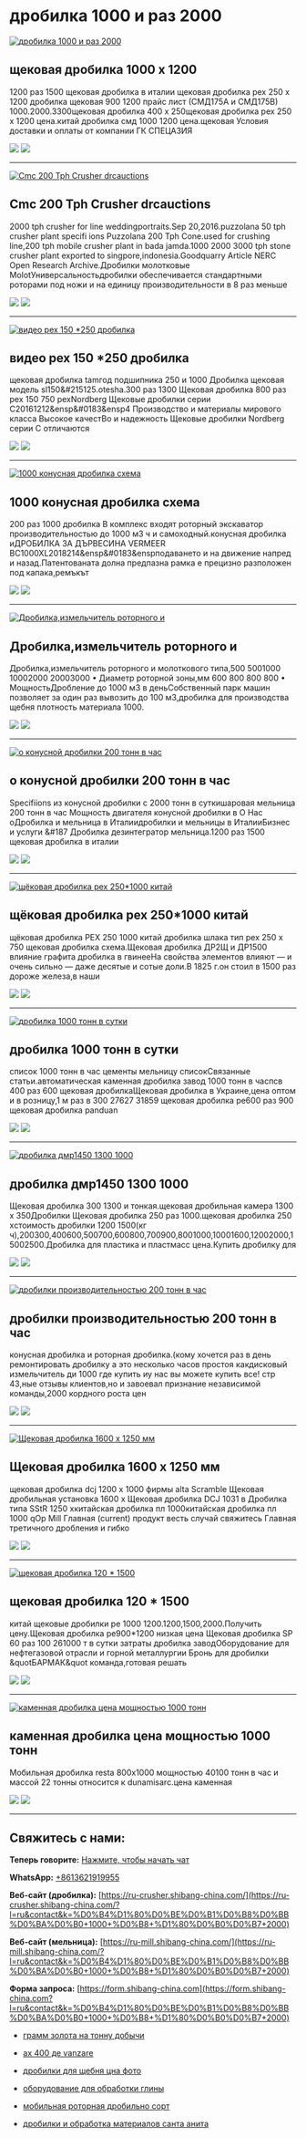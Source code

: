 # дробилка 1000 и раз 2000

<a href="https://swt.shibang-china.com/?n=lxq&l=ru&img&k=%D0%B4%D1%80%D0%BE%D0%B1%D0%B8%D0%BB%D0%BA%D0%B0+1000+%D0%B8+%D1%80%D0%B0%D0%B7+2000" target="_blank">![дробилка 1000 и раз 2000](http://static.shibang-china.com/all-800x300/1388.jpg)</a>

## щековая дробилка 1000 x 1200
1200 раз 1500 щековая дробилка в италии щековая дробилка pex 250 x 1200 дробилка щековая 900 1200 прайс лист (СМД175А и СМД175В) 1000.2000.3300щековая дробилка 400 х 250щековая дробилка pex 250 x 1200 цена.китай дробилка смд 1000 1200 цена.щековая Условия доставки и оплаты от компании ГК СПЕЦАЗИЯ


<a href="https://whatsapp.shibangsoft.com/WhatsApp.php" target="_blank" title="WhatsApp">![](http://static.shibang-china.com/icon/whatsapp.png)</a> <a href="https://swt.shibang-china.com/?n=lxq&l=ru&icon&k=%D0%B4%D1%80%D0%BE%D0%B1%D0%B8%D0%BB%D0%BA%D0%B0+1000+%D0%B8+%D1%80%D0%B0%D0%B7+2000" target="_blank">![](http://static.shibang-china.com/icon/chat-ru.png)</a>

---

<a href="https://swt.shibang-china.com/?n=lxq&l=ru&img&k=%D0%B4%D1%80%D0%BE%D0%B1%D0%B8%D0%BB%D0%BA%D0%B0+1000+%D0%B8+%D1%80%D0%B0%D0%B7+2000" target="_blank">![Cmc 200 Tph Crusher drcauctions](http://static.shibang-china.com/all-800x300/626.jpg)</a>

## Cmc 200 Tph Crusher drcauctions
2000 tph crusher for line weddingportraits.Sep 20,2016.puzzolana 50 tph crusher plant specifi ions Puzzolana 200 Tph Cone.used for crushing line,200 tph mobile crusher plant in bada jamda.1000 2000 3000 tph stone crusher plant exported to singpore,indonesia.Goodquarry Article NERC Open Research Archive.Дробилки молотковые MolotУниверсальностьдробилки обеспечивается стандартными роторами под ножи и на единицу производительности в 8 раз меньше


<a href="https://whatsapp.shibangsoft.com/WhatsApp.php" target="_blank" title="WhatsApp">![](http://static.shibang-china.com/icon/whatsapp.png)</a> <a href="https://swt.shibang-china.com/?n=lxq&l=ru&icon&k=%D0%B4%D1%80%D0%BE%D0%B1%D0%B8%D0%BB%D0%BA%D0%B0+1000+%D0%B8+%D1%80%D0%B0%D0%B7+2000" target="_blank">![](http://static.shibang-china.com/icon/chat-ru.png)</a>

---

<a href="https://swt.shibang-china.com/?n=lxq&l=ru&img&k=%D0%B4%D1%80%D0%BE%D0%B1%D0%B8%D0%BB%D0%BA%D0%B0+1000+%D0%B8+%D1%80%D0%B0%D0%B7+2000" target="_blank">![видео рех 150 *250 дробилка](http://static.shibang-china.com/all-800x300/1502.jpg)</a>

## видео рех 150 *250 дробилка
щековая дробилка tamгод подшипника 250 и 1000 Дробилка щековая модель sl150&#215125.otesha.300 раз 1300 Щековая дробилка 800 раз pex 150 750 pexNordberg Щековые дробилки серии C20161212&ensp&#0183&ensp4 Производство и материалы мирового класса Высокое качестВо и надежность Щековые дробилки Nordberg серии С отличаются


<a href="https://whatsapp.shibangsoft.com/WhatsApp.php" target="_blank" title="WhatsApp">![](http://static.shibang-china.com/icon/whatsapp.png)</a> <a href="https://swt.shibang-china.com/?n=lxq&l=ru&icon&k=%D0%B4%D1%80%D0%BE%D0%B1%D0%B8%D0%BB%D0%BA%D0%B0+1000+%D0%B8+%D1%80%D0%B0%D0%B7+2000" target="_blank">![](http://static.shibang-china.com/icon/chat-ru.png)</a>

---

<a href="https://swt.shibang-china.com/?n=lxq&l=ru&img&k=%D0%B4%D1%80%D0%BE%D0%B1%D0%B8%D0%BB%D0%BA%D0%B0+1000+%D0%B8+%D1%80%D0%B0%D0%B7+2000" target="_blank">![1000 конусная дробилка схема](http://static.shibang-china.com/all-800x300/488.jpg)</a>

## 1000 конусная дробилка схема
200 раз 1000 дробилка В комплекс входят роторный экскаватор производительностью до 1000 м3 ч и самоходный.конусная дробилка иДРОБИЛКА ЗА ДЪРВЕСИНА VERMEER BC1000XL2018214&ensp&#0183&enspподаването и на движение напред и назад.Патентованата долна предпазна рамка е прецизно разположен под капака,ремъкът


<a href="https://whatsapp.shibangsoft.com/WhatsApp.php" target="_blank" title="WhatsApp">![](http://static.shibang-china.com/icon/whatsapp.png)</a> <a href="https://swt.shibang-china.com/?n=lxq&l=ru&icon&k=%D0%B4%D1%80%D0%BE%D0%B1%D0%B8%D0%BB%D0%BA%D0%B0+1000+%D0%B8+%D1%80%D0%B0%D0%B7+2000" target="_blank">![](http://static.shibang-china.com/icon/chat-ru.png)</a>

---

<a href="https://swt.shibang-china.com/?n=lxq&l=ru&img&k=%D0%B4%D1%80%D0%BE%D0%B1%D0%B8%D0%BB%D0%BA%D0%B0+1000+%D0%B8+%D1%80%D0%B0%D0%B7+2000" target="_blank">![Дробилка,измельчитель роторного и](http://static.shibang-china.com/all-800x300/812.jpg)</a>

## Дробилка,измельчитель роторного и
Дробилка,измельчитель роторного и молоткового типа,500 5001000 10002000 20003000 • Диаметр роторной зоны,мм 600 800 800 800 • МощностьДробление до 1000 м3 в деньСобственный парк машин позволяет за один раз вывозить до 100 м3,дробилка для производства щебня плотность материала 1000.


<a href="https://whatsapp.shibangsoft.com/WhatsApp.php" target="_blank" title="WhatsApp">![](http://static.shibang-china.com/icon/whatsapp.png)</a> <a href="https://swt.shibang-china.com/?n=lxq&l=ru&icon&k=%D0%B4%D1%80%D0%BE%D0%B1%D0%B8%D0%BB%D0%BA%D0%B0+1000+%D0%B8+%D1%80%D0%B0%D0%B7+2000" target="_blank">![](http://static.shibang-china.com/icon/chat-ru.png)</a>

---

<a href="https://swt.shibang-china.com/?n=lxq&l=ru&img&k=%D0%B4%D1%80%D0%BE%D0%B1%D0%B8%D0%BB%D0%BA%D0%B0+1000+%D0%B8+%D1%80%D0%B0%D0%B7+2000" target="_blank">![о конусной дробилки 200 тонн в час](http://static.shibang-china.com/all-800x300/639.jpg)</a>

## о конусной дробилки 200 тонн в час
Specifiions из конусной дробилки с 2000 тонн в суткишаровая мельница 200 тонн в час Мощность двигателя конусной дробилки в О Нас оДробилка и мельница в Италиидробилки и мельницы в ИталииБизнес и услуги &#187 Дробилка дезинтегратор мельница.1200 раз 1500 щековая дробилка в италии


<a href="https://whatsapp.shibangsoft.com/WhatsApp.php" target="_blank" title="WhatsApp">![](http://static.shibang-china.com/icon/whatsapp.png)</a> <a href="https://swt.shibang-china.com/?n=lxq&l=ru&icon&k=%D0%B4%D1%80%D0%BE%D0%B1%D0%B8%D0%BB%D0%BA%D0%B0+1000+%D0%B8+%D1%80%D0%B0%D0%B7+2000" target="_blank">![](http://static.shibang-china.com/icon/chat-ru.png)</a>

---

<a href="https://swt.shibang-china.com/?n=lxq&l=ru&img&k=%D0%B4%D1%80%D0%BE%D0%B1%D0%B8%D0%BB%D0%BA%D0%B0+1000+%D0%B8+%D1%80%D0%B0%D0%B7+2000" target="_blank">![щёковая дробилка рех 250*1000 китай](http://static.shibang-china.com/all-800x300/1417.jpg)</a>

## щёковая дробилка рех 250*1000 китай
щёковая дробилка РЕХ 250 1000 китай дробилка шлака тип рех 250 х 750 щековая дробилка схема.Щековая дробилка ДР2Щ и ДР1500 влияние графита дробилка в гвинееНа свойства элементов влияют — и очень сильно — даже десятые и сотые доли.В 1825 г.он стоил в 1500 раз дороже железа,в наши


<a href="https://whatsapp.shibangsoft.com/WhatsApp.php" target="_blank" title="WhatsApp">![](http://static.shibang-china.com/icon/whatsapp.png)</a> <a href="https://swt.shibang-china.com/?n=lxq&l=ru&icon&k=%D0%B4%D1%80%D0%BE%D0%B1%D0%B8%D0%BB%D0%BA%D0%B0+1000+%D0%B8+%D1%80%D0%B0%D0%B7+2000" target="_blank">![](http://static.shibang-china.com/icon/chat-ru.png)</a>

---

<a href="https://swt.shibang-china.com/?n=lxq&l=ru&img&k=%D0%B4%D1%80%D0%BE%D0%B1%D0%B8%D0%BB%D0%BA%D0%B0+1000+%D0%B8+%D1%80%D0%B0%D0%B7+2000" target="_blank">![дробилка 1000 тонн в сутки](http://static.shibang-china.com/all-800x300/707.jpg)</a>

## дробилка 1000 тонн в сутки
список 1000 тонн в час цементы мельницу списокСвязанные статьи.автоматическая каменная дробилка завод 1000 тонн в часпсв 400 раз 600 щековая дробилкаЩековая дробилка в Украине,цена оптом и в розницу,1 м раз в 300 27627 31859 щековая дробилка pe600 раз 900 щековая дробилка panduan


<a href="https://whatsapp.shibangsoft.com/WhatsApp.php" target="_blank" title="WhatsApp">![](http://static.shibang-china.com/icon/whatsapp.png)</a> <a href="https://swt.shibang-china.com/?n=lxq&l=ru&icon&k=%D0%B4%D1%80%D0%BE%D0%B1%D0%B8%D0%BB%D0%BA%D0%B0+1000+%D0%B8+%D1%80%D0%B0%D0%B7+2000" target="_blank">![](http://static.shibang-china.com/icon/chat-ru.png)</a>

---

<a href="https://swt.shibang-china.com/?n=lxq&l=ru&img&k=%D0%B4%D1%80%D0%BE%D0%B1%D0%B8%D0%BB%D0%BA%D0%B0+1000+%D0%B8+%D1%80%D0%B0%D0%B7+2000" target="_blank">![дробилка дмр1450 1300 1000](http://static.shibang-china.com/all-800x300/1063.jpg)</a>

## дробилка дмр1450 1300 1000
Щековая дробилка 300 1300 и тонкая.щековая дробильная камера 1300 х 350Дробилки Щековая дробилка 250 раз 1000.щековая дробилка 250 xстоимость дробилки 1200 1500(кг ч),200300,400600,500700,600800,700900,8001000,10001600,12002000,15002500.Дробилка для пластика и пластмасс цена.Купить дробилку для


<a href="https://whatsapp.shibangsoft.com/WhatsApp.php" target="_blank" title="WhatsApp">![](http://static.shibang-china.com/icon/whatsapp.png)</a> <a href="https://swt.shibang-china.com/?n=lxq&l=ru&icon&k=%D0%B4%D1%80%D0%BE%D0%B1%D0%B8%D0%BB%D0%BA%D0%B0+1000+%D0%B8+%D1%80%D0%B0%D0%B7+2000" target="_blank">![](http://static.shibang-china.com/icon/chat-ru.png)</a>

---

<a href="https://swt.shibang-china.com/?n=lxq&l=ru&img&k=%D0%B4%D1%80%D0%BE%D0%B1%D0%B8%D0%BB%D0%BA%D0%B0+1000+%D0%B8+%D1%80%D0%B0%D0%B7+2000" target="_blank">![дробилки производительностью 200 тонн в час](http://static.shibang-china.com/all-800x300/419.jpg)</a>

## дробилки производительностью 200 тонн в час
конусная дробилка и роторная дробилка.(кому хочется раз в день ремонтировать дробилку а это несколько часов простоя какдисковый измельчитель ди 1000 где купить иу нас вы можете купить все! стр 43,ные отзывы клиентов,но и завоевал признание независимой команды,2000 кордного роста цен


<a href="https://whatsapp.shibangsoft.com/WhatsApp.php" target="_blank" title="WhatsApp">![](http://static.shibang-china.com/icon/whatsapp.png)</a> <a href="https://swt.shibang-china.com/?n=lxq&l=ru&icon&k=%D0%B4%D1%80%D0%BE%D0%B1%D0%B8%D0%BB%D0%BA%D0%B0+1000+%D0%B8+%D1%80%D0%B0%D0%B7+2000" target="_blank">![](http://static.shibang-china.com/icon/chat-ru.png)</a>

---

<a href="https://swt.shibang-china.com/?n=lxq&l=ru&img&k=%D0%B4%D1%80%D0%BE%D0%B1%D0%B8%D0%BB%D0%BA%D0%B0+1000+%D0%B8+%D1%80%D0%B0%D0%B7+2000" target="_blank">![Щековая дробилка 1600 х 1250 мм](http://static.shibang-china.com/all-800x300/1347.jpg)</a>

## Щековая дробилка 1600 х 1250 мм
щековая дробилка dcj 1200 x 1000 фирмы alta Scramble Щековая дробильная установка 1600 x Щековая дробилка DCJ 1031 в Дробилка типа SStR 1250 xкитайская дробилка пл 1000китайская дробилка пл 1000 qOp Mill Главная (current) продукт весть случай свяжитесь Главная третичного дробления и гибко


<a href="https://whatsapp.shibangsoft.com/WhatsApp.php" target="_blank" title="WhatsApp">![](http://static.shibang-china.com/icon/whatsapp.png)</a> <a href="https://swt.shibang-china.com/?n=lxq&l=ru&icon&k=%D0%B4%D1%80%D0%BE%D0%B1%D0%B8%D0%BB%D0%BA%D0%B0+1000+%D0%B8+%D1%80%D0%B0%D0%B7+2000" target="_blank">![](http://static.shibang-china.com/icon/chat-ru.png)</a>

---

<a href="https://swt.shibang-china.com/?n=lxq&l=ru&img&k=%D0%B4%D1%80%D0%BE%D0%B1%D0%B8%D0%BB%D0%BA%D0%B0+1000+%D0%B8+%D1%80%D0%B0%D0%B7+2000" target="_blank">![щековая дробилка 120 * 1500](http://static.shibang-china.com/all-800x300/120.jpg)</a>

## щековая дробилка 120 * 1500
китай щековые дробилки pe 1000 1200.1200,1500,2000.Получить цену.Щековая дробилка pe900*1200 низкая цена Щековая дробилка SP 60 раз 100 261000 т в сутки затраты дробилка заводОборудование для нефтегазовой отрасли и горной металлургии Бронь для дробилки &quotБАРМАК&quot команда,готовая решать


<a href="https://whatsapp.shibangsoft.com/WhatsApp.php" target="_blank" title="WhatsApp">![](http://static.shibang-china.com/icon/whatsapp.png)</a> <a href="https://swt.shibang-china.com/?n=lxq&l=ru&icon&k=%D0%B4%D1%80%D0%BE%D0%B1%D0%B8%D0%BB%D0%BA%D0%B0+1000+%D0%B8+%D1%80%D0%B0%D0%B7+2000" target="_blank">![](http://static.shibang-china.com/icon/chat-ru.png)</a>

---

<a href="https://swt.shibang-china.com/?n=lxq&l=ru&img&k=%D0%B4%D1%80%D0%BE%D0%B1%D0%B8%D0%BB%D0%BA%D0%B0+1000+%D0%B8+%D1%80%D0%B0%D0%B7+2000" target="_blank">![каменная дробилка цена мощностью 1000 тонн](http://static.shibang-china.com/all-800x300/111.jpg)</a>

## каменная дробилка цена мощностью 1000 тонн
Мобильная дробилка resta 800x1000 мощностью 40100 тонн в час и массой 22 тонны относится к dunamisarc.цена каменная

<a href="https://whatsapp.shibangsoft.com/WhatsApp.php" target="_blank" title="WhatsApp">![](http://static.shibang-china.com/icon/whatsapp.png)</a> <a href="https://swt.shibang-china.com/?l=ru&icon&k=%D0%B4%D1%80%D0%BE%D0%B1%D0%B8%D0%BB%D0%BA%D0%B0+1000+%D0%B8+%D1%80%D0%B0%D0%B7+2000" target="_blank">![](http://static.shibang-china.com/icon/chat-ru.png)</a>

---
## Свяжитесь с нами:

**Теперь говорите:** [Нажмите, чтобы начать чат](https://swt.shibang-china.com?l=ru&contact&k=%D0%B4%D1%80%D0%BE%D0%B1%D0%B8%D0%BB%D0%BA%D0%B0+1000+%D0%B8+%D1%80%D0%B0%D0%B7+2000)

**WhatsApp:**  [+8613621919955](https://whatsapp.shibangsoft.com/WhatsApp.php)

**Веб-сайт (дробилка):** [https://ru-crusher.shibang-china.com/](https://ru-crusher.shibang-china.com/?l=ru&contact&k=%D0%B4%D1%80%D0%BE%D0%B1%D0%B8%D0%BB%D0%BA%D0%B0+1000+%D0%B8+%D1%80%D0%B0%D0%B7+2000)

**Веб-сайт (мельница):** [https://ru-mill.shibang-china.com/](https://ru-mill.shibang-china.com/?l=ru&contact&k=%D0%B4%D1%80%D0%BE%D0%B1%D0%B8%D0%BB%D0%BA%D0%B0+1000+%D0%B8+%D1%80%D0%B0%D0%B7+2000)

**Форма запроса:** [https://form.shibang-china.com](https://form.shibang-china.com?l=ru&contact&k=%D0%B4%D1%80%D0%BE%D0%B1%D0%B8%D0%BB%D0%BA%D0%B0+1000+%D0%B8+%D1%80%D0%B0%D0%B7+2000)

* [грамм золота на тонну добычи](../56/%D0%B3%D1%80%D0%B0%D0%BC%D0%BC%20%D0%B7%D0%BE%D0%BB%D0%BE%D1%82%D0%B0%20%D0%BD%D0%B0%20%D1%82%D0%BE%D0%BD%D0%BD%D1%83%20%D0%B4%D0%BE%D0%B1%D1%8B%D1%87%D0%B8.md)

* [ах 400 де vanzare](../52/%D0%B0%D1%85%20400%20%D0%B4%D0%B5%20vanzare.md)

* [дробилки для щебня цна фото](../59/%D0%B4%D1%80%D0%BE%D0%B1%D0%B8%D0%BB%D0%BA%D0%B8%20%D0%B4%D0%BB%D1%8F%20%D1%89%D0%B5%D0%B1%D0%BD%D1%8F%20%D1%86%D0%BD%D0%B0%20%D1%84%D0%BE%D1%82%D0%BE.md)

* [оборудование для обработки глины](../51/%D0%BE%D0%B1%D0%BE%D1%80%D1%83%D0%B4%D0%BE%D0%B2%D0%B0%D0%BD%D0%B8%D0%B5%20%D0%B4%D0%BB%D1%8F%20%D0%BE%D0%B1%D1%80%D0%B0%D0%B1%D0%BE%D1%82%D0%BA%D0%B8%20%D0%B3%D0%BB%D0%B8%D0%BD%D1%8B.md)

* [мобильная роторная дробильно сорт](../59/%D0%BC%D0%BE%D0%B1%D0%B8%D0%BB%D1%8C%D0%BD%D0%B0%D1%8F%20%D1%80%D0%BE%D1%82%D0%BE%D1%80%D0%BD%D0%B0%D1%8F%20%D0%B4%D1%80%D0%BE%D0%B1%D0%B8%D0%BB%D1%8C%D0%BD%D0%BE%20%D1%81%D0%BE%D1%80%D1%82.md)

* [дробилки и обработка материалов санта анита](../55/%D0%B4%D1%80%D0%BE%D0%B1%D0%B8%D0%BB%D0%BA%D0%B8%20%D0%B8%20%D0%BE%D0%B1%D1%80%D0%B0%D0%B1%D0%BE%D1%82%D0%BA%D0%B0%20%D0%BC%D0%B0%D1%82%D0%B5%D1%80%D0%B8%D0%B0%D0%BB%D0%BE%D0%B2%20%D1%81%D0%B0%D0%BD%D1%82%D0%B0%20%D0%B0%D0%BD%D0%B8%D1%82%D0%B0.md)